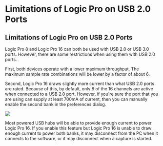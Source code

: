 # Limitations of Logic Pro on USB 2.0 Ports

## Limitations of Logic Pro on USB 2.0 Ports

Logic Pro 8 and Logic Pro 16 can both be used with USB 2.0 or USB 3.0 ports. However, there are some restrictions when using them with USB 2.0 ports.

First, both devices operate with a lower maximum throughput. The maximum sample rate combinations will be lower by a factor of about 6.

Second, Logic Pro 16 draws slightly more current than what USB 2.0 ports are rated. Because of this, by default, only 8 of the 16 channels are active when connected to a USB 2.0 port. However, if you're sure the port that you are using can supply at least 700mA of current, then you can manually enable the second bank in the preferences dialog.

![](https://trello-attachments.s3.amazonaws.com/57215d5e1bba46c6dc477691/370x89/84f215669e2d2faed536936a5db3cd3a/usb3_power.PNG)

Most powered USB hubs will be able to provide enough current to power Logic Pro 16. If you enable this feature but Logic Pro 16 is unable to draw enough current to power both banks, it may disconnect from the PC when it connects to the software, or it may disconnect when a capture is started.

